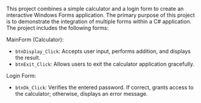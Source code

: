 This project combines a simple calculator and a login form to create an interactive Windows Forms application. The primary purpose of this project is to demonstrate the integration of multiple forms within a C# application. The project includes the following forms:

MainForm (Calculator):
   - `btnDisplay_Click`: Accepts user input, performs addition, and displays the result.
   - `btnExit_Click`: Allows users to exit the calculator application gracefully.

Login Form:
   - `btnOk_Click`: Verifies the entered password. If correct, grants access to the calculator; otherwise, displays an error message.
